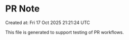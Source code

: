 # PR Note

Created at: Fri 17 Oct 2025 21:21:24 UTC

This file is generated to support testing of PR workflows.
